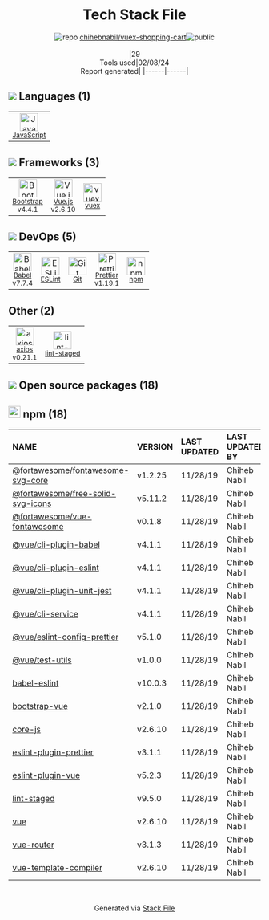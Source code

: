 <!--
&lt;--- Readme.md Snippet without images Start ---&gt;
## Tech Stack
chihebnabil/vuex-shopping-cart is built on the following main stack:

- [JavaScript](https://developer.mozilla.org/en-US/docs/Web/JavaScript) – Languages
- [Bootstrap](http://getbootstrap.com/) – Front-End Frameworks
- [Vue.js](http://vuejs.org/) – Javascript UI Libraries
- [vuex](https://vuex.vuejs.org) – State Management Library
- [Babel](http://babeljs.io/) – JavaScript Compilers
- [ESLint](http://eslint.org/) – Code Review
- [Prettier](https://prettier.io/) – Code Review
- [axios](https://github.com/mzabriskie/axios) – Javascript Utilities & Libraries

Full tech stack [here](/techstack.md)

&lt;--- Readme.md Snippet without images End ---&gt;

&lt;--- Readme.md Snippet with images Start ---&gt;
## Tech Stack
chihebnabil/vuex-shopping-cart is built on the following main stack:

- <img width='25' height='25' src='https://img.stackshare.io/service/1209/javascript.jpeg' alt='JavaScript'/> [JavaScript](https://developer.mozilla.org/en-US/docs/Web/JavaScript) – Languages
- <img width='25' height='25' src='https://img.stackshare.io/service/1101/C9QJ7V3X.png' alt='Bootstrap'/> [Bootstrap](http://getbootstrap.com/) – Front-End Frameworks
- <img width='25' height='25' src='https://img.stackshare.io/service/3837/paeckCWC.png' alt='Vue.js'/> [Vue.js](http://vuejs.org/) – Javascript UI Libraries
- <img width='25' height='25' src='https://img.stackshare.io/service/6705/6128107.png' alt='vuex'/> [vuex](https://vuex.vuejs.org) – State Management Library
- <img width='25' height='25' src='https://img.stackshare.io/service/2739/-1wfGjNw.png' alt='Babel'/> [Babel](http://babeljs.io/) – JavaScript Compilers
- <img width='25' height='25' src='https://img.stackshare.io/service/3337/Q4L7Jncy.jpg' alt='ESLint'/> [ESLint](http://eslint.org/) – Code Review
- <img width='25' height='25' src='https://img.stackshare.io/service/7035/default_66f265943abed56bcdbfca1c866a4261b1fbb063.jpg' alt='Prettier'/> [Prettier](https://prettier.io/) – Code Review
- <img width='25' height='25' src='https://img.stackshare.io/no-img-open-source.png' alt='axios'/> [axios](https://github.com/mzabriskie/axios) – Javascript Utilities & Libraries

Full tech stack [here](/techstack.md)

&lt;--- Readme.md Snippet with images End ---&gt;
-->
<div align="center">

# Tech Stack File
![](https://img.stackshare.io/repo.svg "repo") [chihebnabil/vuex-shopping-cart](https://github.com/chihebnabil/vuex-shopping-cart)![](https://img.stackshare.io/public_badge.svg "public")
<br/><br/>
|29<br/>Tools used|02/08/24 <br/>Report generated|
|------|------|
</div>

## <img src='https://img.stackshare.io/languages.svg'/> Languages (1)
<table><tr>
  <td align='center'>
  <img width='36' height='36' src='https://img.stackshare.io/service/1209/javascript.jpeg' alt='JavaScript'>
  <br>
  <sub><a href="https://developer.mozilla.org/en-US/docs/Web/JavaScript">JavaScript</a></sub>
  <br>
  <sub></sub>
</td>

</tr>
</table>

## <img src='https://img.stackshare.io/frameworks.svg'/> Frameworks (3)
<table><tr>
  <td align='center'>
  <img width='36' height='36' src='https://img.stackshare.io/service/1101/C9QJ7V3X.png' alt='Bootstrap'>
  <br>
  <sub><a href="http://getbootstrap.com/">Bootstrap</a></sub>
  <br>
  <sub>v4.4.1</sub>
</td>

<td align='center'>
  <img width='36' height='36' src='https://img.stackshare.io/service/3837/paeckCWC.png' alt='Vue.js'>
  <br>
  <sub><a href="http://vuejs.org/">Vue.js</a></sub>
  <br>
  <sub>v2.6.10</sub>
</td>

<td align='center'>
  <img width='36' height='36' src='https://img.stackshare.io/service/6705/6128107.png' alt='vuex'>
  <br>
  <sub><a href="https://vuex.vuejs.org">vuex</a></sub>
  <br>
  <sub></sub>
</td>

</tr>
</table>

## <img src='https://img.stackshare.io/devops.svg'/> DevOps (5)
<table><tr>
  <td align='center'>
  <img width='36' height='36' src='https://img.stackshare.io/service/2739/-1wfGjNw.png' alt='Babel'>
  <br>
  <sub><a href="http://babeljs.io/">Babel</a></sub>
  <br>
  <sub>v7.7.4</sub>
</td>

<td align='center'>
  <img width='36' height='36' src='https://img.stackshare.io/service/3337/Q4L7Jncy.jpg' alt='ESLint'>
  <br>
  <sub><a href="http://eslint.org/">ESLint</a></sub>
  <br>
  <sub></sub>
</td>

<td align='center'>
  <img width='36' height='36' src='https://img.stackshare.io/service/1046/git.png' alt='Git'>
  <br>
  <sub><a href="http://git-scm.com/">Git</a></sub>
  <br>
  <sub></sub>
</td>

<td align='center'>
  <img width='36' height='36' src='https://img.stackshare.io/service/7035/default_66f265943abed56bcdbfca1c866a4261b1fbb063.jpg' alt='Prettier'>
  <br>
  <sub><a href="https://prettier.io/">Prettier</a></sub>
  <br>
  <sub>v1.19.1</sub>
</td>

<td align='center'>
  <img width='36' height='36' src='https://img.stackshare.io/service/1120/lejvzrnlpb308aftn31u.png' alt='npm'>
  <br>
  <sub><a href="https://www.npmjs.com/">npm</a></sub>
  <br>
  <sub></sub>
</td>

</tr>
</table>

## Other (2)
<table><tr>
  <td align='center'>
  <img width='36' height='36' src='https://img.stackshare.io/no-img-open-source.png' alt='axios'>
  <br>
  <sub><a href="https://github.com/mzabriskie/axios">axios</a></sub>
  <br>
  <sub>v0.21.1</sub>
</td>

<td align='center'>
  <img width='36' height='36' src='https://img.stackshare.io/service/10577/11071.jpeg' alt='lint-staged'>
  <br>
  <sub><a href="https://github.com/okonet/lint-staged">lint-staged</a></sub>
  <br>
  <sub></sub>
</td>

</tr>
</table>


## <img src='https://img.stackshare.io/group.svg' /> Open source packages (18)</h2>

## <img width='24' height='24' src='https://img.stackshare.io/service/1120/lejvzrnlpb308aftn31u.png'/> npm (18)

|NAME|VERSION|LAST UPDATED|LAST UPDATED BY|LICENSE|VULNERABILITIES|
|:------|:------|:------|:------|:------|:------|
|[@fortawesome/fontawesome-svg-core](https://www.npmjs.com/@fortawesome/fontawesome-svg-core)|v1.2.25|11/28/19|Chiheb Nabil |MIT|N/A|
|[@fortawesome/free-solid-svg-icons](https://www.npmjs.com/@fortawesome/free-solid-svg-icons)|v5.11.2|11/28/19|Chiheb Nabil |CC-BY-4.0,MIT|N/A|
|[@fortawesome/vue-fontawesome](https://www.npmjs.com/@fortawesome/vue-fontawesome)|v0.1.8|11/28/19|Chiheb Nabil |MIT|N/A|
|[@vue/cli-plugin-babel](https://www.npmjs.com/@vue/cli-plugin-babel)|v4.1.1|11/28/19|Chiheb Nabil |MIT|N/A|
|[@vue/cli-plugin-eslint](https://www.npmjs.com/@vue/cli-plugin-eslint)|v4.1.1|11/28/19|Chiheb Nabil |MIT|N/A|
|[@vue/cli-plugin-unit-jest](https://www.npmjs.com/@vue/cli-plugin-unit-jest)|v4.1.1|11/28/19|Chiheb Nabil |MIT|N/A|
|[@vue/cli-service](https://www.npmjs.com/@vue/cli-service)|v4.1.1|11/28/19|Chiheb Nabil |MIT|N/A|
|[@vue/eslint-config-prettier](https://www.npmjs.com/@vue/eslint-config-prettier)|v5.1.0|11/28/19|Chiheb Nabil |MIT|N/A|
|[@vue/test-utils](https://www.npmjs.com/@vue/test-utils)|v1.0.0|11/28/19|Chiheb Nabil |MIT|N/A|
|[babel-eslint](https://www.npmjs.com/babel-eslint)|v10.0.3|11/28/19|Chiheb Nabil |MIT|N/A|
|[bootstrap-vue](https://www.npmjs.com/bootstrap-vue)|v2.1.0|11/28/19|Chiheb Nabil |MIT|N/A|
|[core-js](https://www.npmjs.com/core-js)|v2.6.10|11/28/19|Chiheb Nabil |MIT|N/A|
|[eslint-plugin-prettier](https://www.npmjs.com/eslint-plugin-prettier)|v3.1.1|11/28/19|Chiheb Nabil |MIT|N/A|
|[eslint-plugin-vue](https://www.npmjs.com/eslint-plugin-vue)|v5.2.3|11/28/19|Chiheb Nabil |MIT|N/A|
|[lint-staged](https://www.npmjs.com/lint-staged)|v9.5.0|11/28/19|Chiheb Nabil |MIT|N/A|
|[vue](https://www.npmjs.com/vue)|v2.6.10|11/28/19|Chiheb Nabil |MIT|N/A|
|[vue-router](https://www.npmjs.com/vue-router)|v3.1.3|11/28/19|Chiheb Nabil |MIT|N/A|
|[vue-template-compiler](https://www.npmjs.com/vue-template-compiler)|v2.6.10|11/28/19|Chiheb Nabil |MIT|N/A|

<br/>
<div align='center'>

Generated via [Stack File](https://github.com/marketplace/stack-file)
